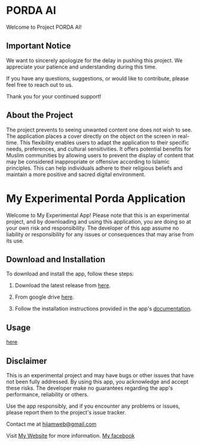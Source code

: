 # PORDA AI

Welcome to Project PORDA AI!

## Important Notice

We want to sincerely apologize for the delay in pushing this project. We appreciate your patience and understanding during this time.

If you have any questions, suggestions, or would like to contribute, please feel free to reach out to us.

Thank you for your continued support!

## About the Project

The project prevents to seeing unwanted content one does not wish to see. The application places a cover directly on the object on the screen in real-time. This flexibility enables users to adapt the application to their specific needs, preferences, and cultural sensitivities. It offers potential benefits for Muslim communities by allowing users to prevent the display of content that may be considered inappropriate or offensive according to Islamic principles. This can help individuals adhere to their religious beliefs and maintain a more positive and sacred digital environment.

# My Experimental Porda Application

Welcome to My Experimental App! Please note that this is an experimental project, and by downloading and using this application, you are doing so at your own risk and responsibility. The developer of this app assume no liability or responsibility for any issues or consequences that may arise from its use.

## Download and Installation

To download and install the app, follow these steps:

1. Download the latest release from [here](https://itholy.xyz/porda-ai).
2. From google drive [here](https://drive.google.com/file/d/16E1gq0pglEv9hx219jxx_HShFVfahbR5/view?usp=sharing).

3. Follow the installation instructions provided in the app's [documentation](https://itholy.xyz/porda-ai).

## Usage
[here](https://itholy.xyz/porda-ai)

## Disclaimer

This is an experimental project and may have bugs or other issues that have not been fully addressed. By using this app, you acknowledge and accept these risks. The developer make no guarantees regarding the app's performance, reliability or others.

Use the app responsibly, and if you encounter any problems or issues, please report them to the project's issue tracker.

Contact me at [hijamweb@gmail.com](mailto:hijamweb@gmail.com)

Visit [My Website](https://www.itholy.xyz) for more information.
[My facebook](https://facebook/abdullah.holy)
